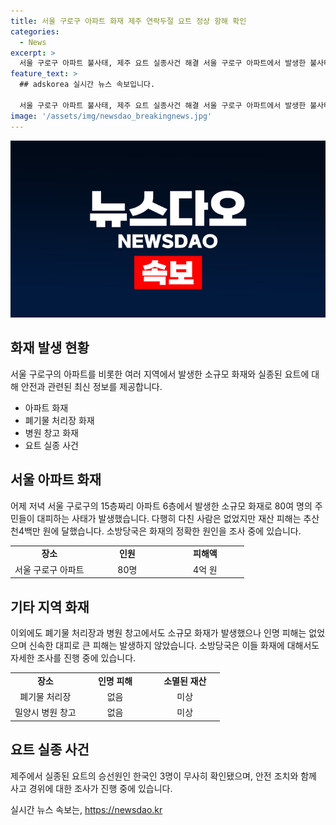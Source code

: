```yaml
---
title: 서울 구로구 아파트 화재 제주 연락두절 요트 정상 항해 확인
categories:
  - News
excerpt: >
  서울 구로구 아파트 불사태, 제주 요트 실종사건 해결 서울 구로구 아파트에서 발생한 불사태로 80여 명의 주민이 대피하는 사건이 발생했습니다. 또한, 서울 상암동과 경남 밀양시에서의 불사태 사건도 발생했으나 인명피해는 없었습니다. 한편, 제주에서는 타이완을 출발한 요트가 실종됐다는 신고를 받았으나 무사히 항해 중임이 확인됐습니다. 정확한 화재 원인과 실종된 요트에 대한 경과는 조사 중입니다.
feature_text: >
  ## adskorea 실시간 뉴스 속보입니다.

  서울 구로구 아파트 불사태, 제주 요트 실종사건 해결 서울 구로구 아파트에서 발생한 불사태로 80여 명의 주민이 대피하는 사건이 발생했습니다. 또한, 서울 상암동과 경남 밀양시에서의 불사태 사건도 발생했으나 인명피해는 없었습니다. 한편, 제주에서는 타이완을 출발한 요트가 실종됐다는 신고를 받았으나 무사히 항해 중임이 확인됐습니다. 정확한 화재 원인과 실종된 요트에 대한 경과는 조사 중입니다.
image: '/assets/img/newsdao_breakingnews.jpg'
---
```


<p><img src="/assets/img/newsdao_breakingnews.jpg" alt="adskorea 속보" /></p>

<h2 data-ke-size="size26">화재 발생 현황</h2>

<p data-ke-size="size16">서울 구로구의 아파트를 비롯한 여러 지역에서 발생한 소규모 화재와 실종된 요트에 대해 안전과 관련된 최신 정보를 제공합니다.</p>

<ul>
    <li>아파트 화재</li>
    <li>폐기물 처리장 화재</li>
    <li>병원 창고 화재</li>
    <li>요트 실종 사건</li>
</ul>

<h2 data-ke-size="size26">서울 아파트 화재</h2>

<p data-ke-size="size16">어제 저녁 서울 구로구의 15층짜리 아파트 6층에서 발생한 소규모 화재로 80여 명의 주민들이 대피하는 사태가 발생했습니다. 다행히 다친 사람은 없었지만 재산 피해는 추산 천4백만 원에 달했습니다. 소방당국은 화재의 정확한 원인을 조사 중에 있습니다.</p>

<table>
    <colgroup>
        <col width="33.333332%" />
        <col width="33.333332%" />
        <col width="33.333332%" />
    </colgroup>
    <tbody>
        <tr>
            <td style="text-align: center; height: 17px;"><b>장소</b></td>
            <td style="text-align: center; height: 17px;"><b>인원</b></td>
            <td style="text-align: center; height: 17px;"><b>피해액</b></td>
        </tr>
        <tr>
            <td style="text-align: center; height: 17px;">서울 구로구 아파트</td>
            <td style="text-align: center; height: 17px;">80명</td>
            <td style="text-align: center; height: 17px;">4억 원</td>
        </tr>
    </tbody>
</table>

<h2 data-ke-size="size26">기타 지역 화재</h2>

<p data-ke-size="size16">이외에도 폐기물 처리장과 병원 창고에서도 소규모 화재가 발생했으나 인명 피해는 없었으며 신속한 대피로 큰 피해는 발생하지 않았습니다. 소방당국은 이들 화재에 대해서도 자세한 조사를 진행 중에 있습니다.</p>

<table>
    <colgroup>
        <col width="33.333332%" />
        <col width="33.333332%" />
        <col width="33.333332%" />
    </colgroup>
    <tbody>
        <tr>
            <td style="text-align: center; height: 17px;"><b>장소</b></td>
            <td style="text-align: center; height: 17px;"><b>인명 피해</b></td>
            <td style="text-align: center; height: 17px;"><b>소멸된 재산</b></td>
        </tr>
        <tr>
            <td style="text-align: center; height: 17px;">폐기물 처리장</td>
            <td style="text-align: center; height: 17px;">없음</td>
            <td style="text-align: center; height: 17px;">미상</td>
        </tr>
        <tr>
            <td style="text-align: center; height: 17px;">밀양시 병원 창고</td>
            <td style="text-align: center; height: 17px;">없음</td>
            <td style="text-align: center; height: 17px;">미상</td>
        </tr>
    </tbody>
</table>

<h2 data-ke-size="size26">요트 실종 사건</h2>

<p data-ke-size="size16">제주에서 실종된 요트의 승선원인 한국인 3명이 무사히 확인됐으며, 안전 조치와 함께 사고 경위에 대한 조사가 진행 중에 있습니다.</p>
실시간 뉴스 속보는, <a href="https://newsdao.kr" rel="dofollow">https://newsdao.kr</a>


